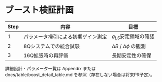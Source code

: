 # ブースト検証計画

| Step | 内容 | 目標 |
| --- | --- | --- |
| 1 | パラメータ掃引による初期ゲイン測定 | $g_{LS}$安定領域の確認 |
| 2 | 8Qシステムでの統合試験 | $\Delta B$ / $\Delta\phi$ の観測 |
| 3 | 16Q拡張時の再評価 | 長期安定性の確保 |

詳細設計・パラメータ一覧は Appendix または docs/table/boost_detail_table.md を参照（存在しない場合は将来PR予定）。

